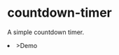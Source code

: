 # countdown-timer
A simple countdown timer.
<li <a href="https://wellesleymussolini.github.io/countdown-timer/"</a>>Demo</li> 
